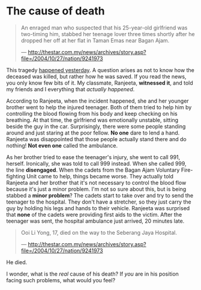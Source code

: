 The cause of death
===

> An enraged man who suspected that his 25-year-old girlfriend was two-timing him, stabbed her teenage lover three times shortly after he dropped her off at her flat in Taman Emas near Bagan Ajam.
>
> — <http://thestar.com.my/news/archives/story.asp?file=/2004/10/27/nation/9241973>

This tragedy [happened yesterday](http://thestar.com.my/news/archives/story.asp?file=/2004/10/27/nation/9241973 "Teen in love triangle killed"). A question arises as not to know how the deceased was killed, but rather how he was saved. If you read the news, you only know few bits of it. My classmate, Ranjeeta, **witnessed it**, and told my friends and I everything that *actually happened*.

According to Ranjeeta, when the incident happened, she and her younger brother went to help the injured teenager. Both of them tried to help him by controlling the blood flowing from his body and keep checking on his breathing. At that time, the girlfriend was emotionally unstable, sitting beside the guy in the car. Surprisingly, there were some people standing around and just staring at the poor fellow. **No one** dare to lend a hand. Ranjeeta was disappointed that those people actually stand there and do nothing! **Not even one** called the ambulance.

As her brother tried to ease the teenager's injury, she went to call 991, herself. Ironically, she was told to call 999 instead. When she called 999, the line **disengaged**. When the cadets from the Bagan Ajam Voluntary Fire-fighting Unit came to help, things became worse. They actually told Ranjeeta and her brother that it's not necessary to control the blood flow because it's just a minor problem. I'm not so sure about this, but is being stabbed a **minor problem**? The cadets start to take over and try to send the teenager to the hospital. They don't have a stretcher, so they just carry the guy by holding his legs and hands to their vehicle. Ranjeeta was surprised that **none** of the cadets were providing first aids to the victim. After the teenager was sent, the hospital ambulance just arrived, 20 minutes late.

> Ooi Li Yong, 17, died on the way to the Seberang Jaya Hospital.
>
> — <http://thestar.com.my/news/archives/story.asp?file=/2004/10/27/nation/9241973>

He died.

I wonder, what is the *real* cause of his death? If *you* are in his position facing such problems, what would you feel?